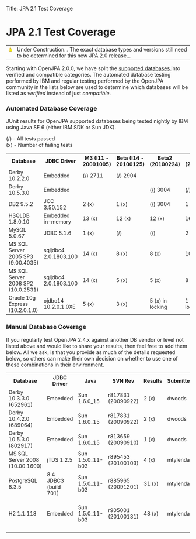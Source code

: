 Title: JPA 2.1 Test Coverage


<a name="JPA2.1TestCoverage-JPA2.1TestCoverage"></a>

# JPA 2.1 Test Coverage

 <table class="note"><tr>
  <td valign="top"> <IMG src="images/warning.gif" width="16" height="16" border="0">
  <td>Under Construction...  The exact database types and versions still need to be determined for this new JPA 2.0 release...    	
 </tr></table>


Starting with OpenJPA 2.0.0, we have split the [supported databases ](-http://openjpa.apache.org/builds/latest/docs/manual/supported_databases.html.html)
 into verified and compatible categories.  The automated database testing
performed by IBM and regular testing performed by the OpenJPA community in
the lists below are used to determine which databases will be listed as
*verified* instead of just *compatible*.

  
  

<a name="JPA2.1TestCoverage-AutomatedDatabaseCoverage"></a>

### Automated Database Coverage

JUnit results for OpenJPA supported databases being tested nightly by IBM
using Java SE 6 (either IBM SDK or Sun JDK).

  (/) - All tests passed<br/>
  (x) - Number of failing tests

<table>
<tr><th> Database </th><th> JDBC Driver </th><th> M3 (I11 - 20091005) </th><th> Beta (I14 - 20100125)
</th><th> Beta2 (20100224) </th><th> Beta3 (20100323) </th></tr>
<tr><td class="border"> Derby 10.2.2.0 </td><td class="border"> Embedded </td><td class="border"> (/) 2711 </td><td class="border"> (/) 2904 </td><td class="border">  </td><td class="border">	</td></tr>
<tr><td class="border"> Derby 10.5.3.0 </td><td class="border"> Embedded </td><td class="border">  </td><td class="border"> </td><td class="border"> (/) 3004 </td><td class="border"> (/) 3049 </td></tr>
<tr><td class="border"> DB2 9.5.2 </td><td class="border"> JCC 3.50.152 </td><td class="border"> 2 (x) </td><td class="border"> 1 (x) </td><td class="border"> (/) 3004 </td><td class="border"> 1 (x) </td></tr>
<tr><td class="border"> HSQLDB 1.8.0.10 </td><td class="border"> Embedded in-memory </td><td class="border"> 13 (x) </td><td class="border"> 12 (x) </td><td class="border"> 12 (x) </td><td class="border"> 16 (x)
</td></tr>
<tr><td class="border"> MySQL 5.0.67 </td><td class="border"> JDBC 5.1.6 </td><td class="border"> 1 (x) </td><td class="border"> (/) </td><td class="border"> (/) </td><td class="border"> 2 (x) </td></tr>
<tr><td class="border"> MS SQL Server 2005 SP3 (9.00.4035) </td><td class="border"> sqljdbc4 2.0.1803.100 </td><td class="border"> 14 (x) </td><td class="border"> 8
(x) </td><td class="border"> 8 (x) </td><td class="border"> 10 (x) </td></tr>
<tr><td class="border"> MS SQL Server 2008 SP2 (10.0.2531) </td><td class="border"> sqljdbc4 2.0.1803.100 </td><td class="border"> 14 (x) </td><td class="border"> 5
(x) </td><td class="border"> 5 (x) </td><td class="border"> 8 (x) </td></tr>
<tr><td class="border"> Oracle 10g Express (10.2.0.1.0) </td><td class="border"> ojdbc14 10.2.0.1.0XE </td><td class="border"> 5 (x) </td><td class="border"> 3 (x) </td><td class="border">
5 (x) in locking </td><td class="border"> 1 (x) + locking </td></tr>
</table>

  
  

<a name="JPA2.1TestCoverage-ManualDatabaseCoverage"></a>

### Manual Database Coverage

If you regularly test OpenJPA 2.4.x against another DB vendor or level not
listed above and would like to share your results, then feel free to add
them below.  All we ask, is that you provide as much of the details
requested below, so others can make their own decision on whether to use
one of these combinations in their environment.

<table>
<tr><th> Database </th><th> JDBC Driver </th><th> Java </th><th>  SVN Rev </th><th>  Results </th><th> Submitter </th><th>
Notes </th></tr>
<tr><td class="border"> Derby 10.3.3.0 (652961) </td><td class="border"> Embedded </td><td class="border"> Sun 1.6.0_15 </td><td class="border"> r817831 (20090922) </td><td class="border">
2 (x) </td><td class="border"> dwoods </td><td class="border"> <a href="https://issues.apache.org/jira/browse/OPENJPA-1322">OPENJPA-1322</a>
 </td></tr>
<tr><td class="border"> Derby 10.4.2.0 (689064) </td><td class="border"> Embedded </td><td class="border"> Sun 1.6.0_15 </td><td class="border"> r817831 (20090922) </td><td class="border">
2 (x) </td><td class="border"> dwoods </td><td class="border"> <a href="https://issues.apache.org/jira/browse/OPENJPA-1322">OPENJPA-1322</a>
 </td></tr>
<tr><td class="border"> Derby 10.5.3.0 (802917) </td><td class="border"> Embedded </td><td class="border"> Sun 1.6.0_15 </td><td class="border"> r813659 (20090910) </td><td class="border">
1 (x) </td><td class="border"> dwoods </td><td class="border"> <a href="https://issues.apache.org/jira/browse/OPENJPA-1293">OPENJPA-1293</a>
 </td></tr>
<tr><td class="border"> MS SQL Server 2008 (10.00.1600) </td><td class="border"> jTDS 1.2.5 </td><td class="border"> Sun 1.5.0_11-b03 </td><td class="border"> r895453
(20100103) </td><td class="border"> 4 (x) </td><td class="border"> mtylenda </td><td class="border"> did not run locking tests </td></tr>
<tr><td class="border"> PostgreSQL 8.3.5 </td><td class="border"> 8.4 JDBC3 (build 701) </td><td class="border"> Sun 1.5.0_11-b03 </td><td class="border"> r885965
(20091201) </td><td class="border"> 31 (x) </td><td class="border"> mtylenda </td><td class="border"> AccessToUnderlyingConnectionAllowed DBCP
property set to true, 12 failures come from locking tests </td></tr>
<tr><td class="border"> H2 1.1.118 </td><td class="border"> Embedded </td><td class="border"> Sun 1.5.0_11-b03 </td><td class="border"> r905001 (20100131) </td><td class="border"> 48 (x) </td><td class="border">
mtylenda </td><td class="border"> in-memory named database, 47 failures come from locking tests;
with MVCC option turned on there are 23 failures from locking tests, <a href="https://issues.apache.org/jira/browse/OPENJPA-1367">OPENJPA-1367</a>
 </td></tr>
<tr><td class="border">  </td><td class="border">  </td><td class="border">  </td><td class="border">  </td><td class="border">  </td><td class="border">  </td><td class="border">  </td></tr>
</table>


  
  
